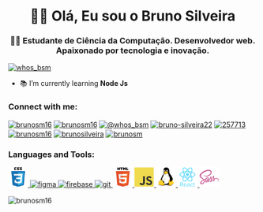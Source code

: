 <h1 align="center">🙋‍♂️ Olá, Eu sou o Bruno Silveira</h1>
<h3 align="center">👨‍💻 Estudante de Ciência da Computação. Desenvolvedor web. Apaixonado por tecnologia e inovação.</h3>

<p align="left"> <a href="https://twitter.com/whos_bsm" target="blank"><img src="https://img.shields.io/twitter/follow/@whos_bsm?logo=twitter&style=for-the-badge" alt="whos_bsm" /></a> </p>

- 📚 I’m currently learning **Node Js**

<h3 align="left">Connect with me:</h3>
<p align="left">
<a href="https://codepen.io/brunosm16" target="blank"><img align="center" src="https://raw.githubusercontent.com/rahuldkjain/github-profile-readme-generator/master/src/images/icons/Social/codepen.svg" alt="brunosm16" height="30" width="40" /></a>
<a href="https://dev.to/brunosm16" target="blank"><img align="center" src="https://cdn.jsdelivr.net/npm/simple-icons@3.0.1/icons/dev-dot-to.svg" alt="brunosm16" height="30" width="40" /></a>
<a href="https://twitter.com/@whos_bsm" target="blank"><img align="center" src="https://raw.githubusercontent.com/rahuldkjain/github-profile-readme-generator/master/src/images/icons/Social/twitter.svg" alt="@whos_bsm" height="30" width="40" /></a>
<a href="https://linkedin.com/in/bruno-silveira22" target="blank"><img align="center" src="https://raw.githubusercontent.com/rahuldkjain/github-profile-readme-generator/master/src/images/icons/Social/linked-in-alt.svg" alt="bruno-silveira22" height="30" width="40" /></a>
<a href="https://stackoverflow.com/users/257713" target="blank"><img align="center" src="https://raw.githubusercontent.com/rahuldkjain/github-profile-readme-generator/master/src/images/icons/Social/stack-overflow.svg" alt="257713" height="30" width="40" /></a>
<a href="https://codesandbox.com/brunosm16" target="blank"><img align="center" src="https://cdn.jsdelivr.net/npm/simple-icons@3.0.1/icons/codesandbox.svg" alt="brunosm16" height="30" width="40" /></a>
<a href="https://dribbble.com/brunosilveira" target="blank"><img align="center" src="https://raw.githubusercontent.com/rahuldkjain/github-profile-readme-generator/master/src/images/icons/Social/dribbble.svg" alt="brunosilveira" height="30" width="40" /></a>
<a href="https://medium.com/brunosm" target="blank"><img align="center" src="https://raw.githubusercontent.com/rahuldkjain/github-profile-readme-generator/master/src/images/icons/Social/medium.svg" alt="brunosm" height="30" width="40" /></a>
</p>

<h3 align="left">Languages and Tools:</h3>
<p align="left"> <a href="https://www.w3schools.com/css/" target="_blank"> <img src="https://raw.githubusercontent.com/devicons/devicon/master/icons/css3/css3-original-wordmark.svg" alt="css3" width="40" height="40"/> </a> <a href="https://www.figma.com/" target="_blank"> <img src="https://www.vectorlogo.zone/logos/figma/figma-icon.svg" alt="figma" width="40" height="40"/> </a> <a href="https://firebase.google.com/" target="_blank"> <img src="https://www.vectorlogo.zone/logos/firebase/firebase-icon.svg" alt="firebase" width="40" height="40"/> </a> <a href="https://git-scm.com/" target="_blank"> <img src="https://www.vectorlogo.zone/logos/git-scm/git-scm-icon.svg" alt="git" width="40" height="40"/> </a> <a href="https://www.w3.org/html/" target="_blank"> <img src="https://raw.githubusercontent.com/devicons/devicon/master/icons/html5/html5-original-wordmark.svg" alt="html5" width="40" height="40"/> </a> <a href="https://developer.mozilla.org/en-US/docs/Web/JavaScript" target="_blank"> <img src="https://raw.githubusercontent.com/devicons/devicon/master/icons/javascript/javascript-original.svg" alt="javascript" width="40" height="40"/> </a> <a href="https://www.linux.org/" target="_blank"> <img src="https://raw.githubusercontent.com/devicons/devicon/master/icons/linux/linux-original.svg" alt="linux" width="40" height="40"/> </a> <a href="https://reactjs.org/" target="_blank"> <img src="https://raw.githubusercontent.com/devicons/devicon/master/icons/react/react-original-wordmark.svg" alt="react" width="40" height="40"/> </a> <a href="https://sass-lang.com" target="_blank"> <img src="https://raw.githubusercontent.com/devicons/devicon/master/icons/sass/sass-original.svg" alt="sass" width="40" height="40"/> </a> </p>

<p><img align="center" src="https://github-readme-stats.vercel.app/api/top-langs?username=brunosm16&show_icons=true&locale=en&layout=compact" alt="brunosm16" /></p>
